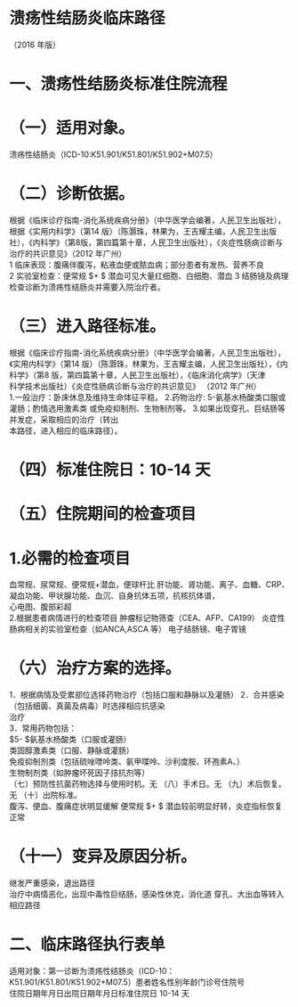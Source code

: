 # 溃疡性结肠炎临床路径  
（2016 年版）  
# 一、溃疡性结肠炎标准住院流程  
# （一）适用对象。  
溃疡性结肠炎（ICD-10:K51.901/K51.801/K51.902+M07.5）  
# （二）诊断依据。  
根据《临床诊疗指南-消化系统疾病分册》（中华医学会编著，人民卫生出版社），根据《实用内科学》（第14 版）（陈灏珠，林果为，王吉耀主编，人民卫生出版社），《内科学》（第8版，第四篇第十章，人民卫生出版社），《炎症性肠病诊断与治疗的共识意见》（2012 年广州）  
1 临床表现：腹痛伴腹泻，粘液血便或脓血病；部分患者有发热、营养不良  
2 实验室检查：便常规 $+ $ 潜血可见大量红细胞、白细胞、潜血  3 结肠镜及病理检查诊断为溃疡性结肠炎并需要入院治疗者。  
# （三）进入路径标准。  
根据《临床诊疗指南-消化系统疾病分册》（中华医学会编著，人民卫生出版社），《实用内科学》（第14 版）（陈灏珠，林果为，王吉耀主编，人民卫生出版社），《内科学》（第8 版，第四篇第十章，人民卫生出版社），《临床消化病学》（天津  
科学技术出版社）《炎症性肠病诊断与治疗的共识意见》
（2012 年广州）  
1.一般治疗：卧床休息及维持生命体征平稳。 
2.药物治疗: 5-氨基水杨酸类口服或灌肠；酌情选用激素类 或免疫抑制剂、生物制剂等。 3.如果出现穿孔、巨结肠等并发症，采取相应的治疗（转出  
本路径，进入相应的临床路径）。  
# （四）标准住院日：10-14 天  
# （五）住院期间的检查项目  
# 1.必需的检查项目  
血常规、尿常规、便常规+潜血，便球杆比 肝功能、肾功能、离子、血糖、CRP、凝血功能、甲状腺功能、血沉、自身抗体五项，抗核抗体谱，  
心电图、腹部彩超  
2.根据患者病情进行的检查项目 肿瘤标记物筛查（CEA、AFP、CA199） 炎症性肠病相关的实验室检查（如ANCA,ASCA 等） 电子结肠镜、电子胃镜  
# （六）治疗方案的选择。  
1．根据病情及受累部位选择药物治疗（包括口服和静脉以及灌肠） 2．合并感染（包括细菌、真菌及病毒）时选择相应抗感染  
治疗  
3．常用药物包括：  
$5- $氨基水杨酸类（口服或灌肠）  
类固醇激素类（口服、静脉或灌肠）  
免疫抑制剂类（包括硫唑嘌呤类、氨甲喋呤、沙利度胺、环孢素A、）  
生物制剂类（如肿瘤坏死因子拮抗剂等）  
（七）预防性抗菌药物选择与使用时机。无 
（八）手术日。无 
（九）术后恢复。无 
（十）出院标准。  
腹泻、便血、腹痛症状明显缓解 便常规 $+ $ 潜血较前明显好转，炎症指标恢复正常  
# （十一）变异及原因分析。  
继发严重感染，退出路径  
治疗中病情恶化，出现中毒性巨结肠，感染性休克，消化道 穿孔、大出血等转入相应路径  
# 二、临床路径执行表单  
适用对象：第一诊断为溃疡性结肠炎（ICD-10：K51.901/K51.801/K51.902+M07.5）患者姓名性别年龄门诊号住院号  
住院日期年月日出院日期年月日标准住院日 10-14   天  
